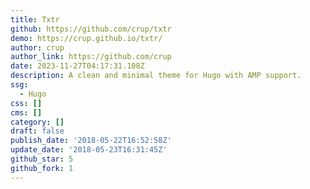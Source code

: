 ```yaml
---
title: Txtr
github: https://github.com/crup/txtr
demo: https://crup.github.io/txtr/
author: crup
author_link: https://github.com/crup
date: 2023-11-27T04:17:31.108Z
description: A clean and minimal theme for Hugo with AMP support.
ssg:
  - Hugo
css: []
cms: []
category: []
draft: false
publish_date: '2018-05-22T16:52:58Z'
update_date: '2018-05-23T16:31:45Z'
github_star: 5
github_fork: 1
---
```


